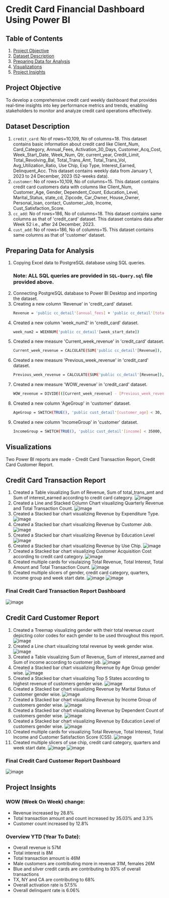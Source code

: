 # Credit Card Financial Dashboard Using Power BI
## Table of Contents
1. [Project Objective](#project-objective)
2. [Dataset Description](#dataset-description)
3. [Preparing Data for Analysis](#preparing-data-for-analysis)
4. [Visualizations](#visualizations)
5. [Project Insights](#project-insights)
## Project Objective
To develop a comprehensive credit card weekly dashboard that provides real-time insights into key performance metrics and trends, enabling stakeholders to monitor and analyze credit card operations effectively.
## Dataset Description
1. `credit_card`: No of rows=10,109, No of columns=18. This dataset contains basic information about credit card like Client_Num, Card_Category, Annual_Fees, Activation_30_Days, Customer_Acq_Cost, Week_Start_Date, Week_Num, Qtr, current_year, Credit_Limit, Total_Revolving_Bal, Total_Trans_Amt, Total_Trans_Vol, Avg_Utilization_Ratio, Use Chip, Exp Type, Interest_Earned, Delinquent_Acc. This dataset contains weekly data from January 1, 2023 to 24 December, 2023 (52-weeks data).
2. `customer`: No of rows=10,109, No of columns=15. This dataset contains credit card customers data with columns like Client_Num, Customer_Age, Gender, Dependent_Count, Education_Level, Marital_Status, state_cd, Zipcode, Car_Owner, House_Owner, Personal_loan, contact, Customer_Job, Income, Cust_Satisfaction_Score.
3. `cc_add`: No of rows=186, No of columns=18. This dataset contains same columns as that of 'credit_card' dataset. This dataset contains data after Week 52 i.e., after 24 December, 2023.
4. `cust_add`: No of rows=186, No of columns=15. This dataset contains same columns as that of 'customer' dataset. 
## Preparing Data for Analysis
1. Copying Excel data to PostgreSQL database using SQL queries.
   ### Note: ALL SQL queries are provided in `SQL-Query.sql` file provided above.
2. Connecting PostgreSQL database to Power BI Desktop and importing the dataset.
3. Creating a new column 'Revenue' in 'credit_card' dataset.
   ```bash
   Revenue = 'public cc_detail'[annual_fees] + 'public cc_detail'[total_trans_amt] + 'public cc_detail'[interest_earned]
   ```
4. Created a new column 'week_num2' in 'credit_card' dataset.
   ```bash
   week_num2 = WEEKNUM('public cc_detail'[week_start_date])
   ```
5. Created a new measure 'Current_week_revenue' in 'credit_card' dataset.
   ```bash
   Current_week_revenue = CALCULATE(SUM('public cc_detail'[Revenue]), FILTER(ALL('public cc_detail'), 'public cc_detail'[week_num2] = MAX('public cc_detail'[week_num2])))
   ```
6. Created a new measure 'Previous_week_revenue' in 'credit_card' dataset.
   ```bash
   Previous_week_revenue = CALCULATE(SUM('public cc_detail'[Revenue]), FILTER(ALL('public cc_detail'), 'public cc_detail'[week_num2] = MAX('public cc_detail'[week_num2])-1))
   ```
7. Created a new measure 'WOW_revenue' in 'credit_card' dataset.
   ```bash
   WOW_revenue = DIVIDE(([Current_week_revenue] - [Previous_week_revenue]), [Previous_week_revenue])
   ```
8. Created a new column 'AgeGroup' in 'customer' dataset.
   ```bash
   AgeGroup = SWITCH(TRUE(), 'public cust_detail'[customer_age] < 30, "20-30", 'public cust_detail'[customer_age] >= 30 && 'public cust_detail'[customer_age] < 40, "30-40", 'public cust_detail'[customer_age] >= 40 && 'public cust_detail'[customer_age] < 50, "40-50", 'public cust_detail'[customer_age] >= 50 && 'public cust_detail'[customer_age] < 60, "50-60", 'public cust_detail'[customer_age] >= 60, "60+", "unknown")
   ```
9. Created a new column 'IncomeGroup' in 'customer' dataset.
   ```bash
   IncomeGroup = SWITCH(TRUE(), 'public cust_detail'[income] < 35000, "Low", 'public cust_detail'[income] >= 35000 && 'public cust_detail'[income] < 70000, "Medium", 'public cust_detail'[income] >= 70000, "High", "unknown")
   ```
## Visualizations
Two Power BI reports are made - Credit Card Transaction Report, Credit Card Customer Report.
## Credit Card Transaction Report
1. Created a Table visualizing Sum of Revenue, Sum of total_trans_amt and Sum of interest_earned according to credit card category.
   ![image](https://github.com/Tejas320/Credit-card-financial-dashboard-PowerBI/assets/73283098/b43904f4-f0aa-42d5-85bc-8e19a22b9c1a)
2. Created a Line and Stacked Column Chart visualizing Quarterly Revenue and Total Transaction Count.
   ![image](https://github.com/Tejas320/Credit-card-financial-dashboard-PowerBI/assets/73283098/537765c3-9fef-47bc-9d8d-4754e18d4ac5)
3. Created a Stacked bar chart visualizing Revenue by Expenditure Type.
   ![image](https://github.com/Tejas320/Credit-card-financial-dashboard-PowerBI/assets/73283098/0b179889-f8c6-4920-9526-828c9b797f56)
4. Created a Stacked bar chart visualizing Revenue by Customer Job.
   ![image](https://github.com/Tejas320/Credit-card-financial-dashboard-PowerBI/assets/73283098/c59b57c0-0d49-4e6c-bb18-b3acbfdaa847)
5. Created a Stacked bar chart visualizing Revenue by Education Level
   ![image](https://github.com/Tejas320/Credit-card-financial-dashboard-PowerBI/assets/73283098/d1d64a51-ccef-4b56-bab1-ca7e8e7c6b9b)
6. Created a Stacked bar chart visualizing Revenue by Use Chip.
   ![image](https://github.com/Tejas320/Credit-card-financial-dashboard-PowerBI/assets/73283098/7e18dde4-98a4-4b0e-890c-e84aba0a5f24)
7. Created a Stacked bar chart visualizing Customer Acquisition Cost according to credit card category.
   ![image](https://github.com/Tejas320/Credit-card-financial-dashboard-PowerBI/assets/73283098/7e1dedd5-9fcc-4bc0-9a52-bf18f4528fae)
8. Created multiple cards for visulaizing Total Revenue, Total Interest, Total Amount and Total Transaction Count.
   ![image](https://github.com/Tejas320/Credit-card-financial-dashboard-PowerBI/assets/73283098/4b02a7a2-466b-440f-8f46-36c7ca48dc3a)
9. Created multiple slicers of gender, credit card category, quarters, income group and week start date.
    ![image](https://github.com/Tejas320/Credit-card-financial-dashboard-PowerBI/assets/73283098/3cbbfb6c-b765-4bb1-98fb-b1e93af4b2d0)
    ![image](https://github.com/Tejas320/Credit-card-financial-dashboard-PowerBI/assets/73283098/0cb500bc-f02f-41da-976c-a26797e391de)
### Final Credit Card Transaction Report Dashboard
![image](https://github.com/Tejas320/Credit-card-financial-dashboard-PowerBI/assets/73283098/bcb8f178-8dd3-4014-8b1d-42fa8afc24d7)
## Credit Card Customer Report
1. Created a Treemap visualizing gender with their total revenue count depicting color codes for each gender to be used throughout this report.
   ![image](https://github.com/Tejas320/Credit-card-financial-dashboard-PowerBI/assets/73283098/d162e5fb-d5ae-4664-b87b-366bc256729c)
2. Created a Line chart visualizing total revenue by week gender wise.
   ![image](https://github.com/Tejas320/Credit-card-financial-dashboard-PowerBI/assets/73283098/c5f6f6d7-7cb4-41b7-9095-8cbd7866ca4e)
3. Created a Table visualizing Sum of Revenue, Sum of interest_earned and Sum of income according to customer job.
   ![image](https://github.com/Tejas320/Credit-card-financial-dashboard-PowerBI/assets/73283098/1ce10225-f224-4201-acdf-142fd2a0a570)
4. Created a Stacked bar chart visualizing Revenue by Age Group gender wise.
   ![image](https://github.com/Tejas320/Credit-card-financial-dashboard-PowerBI/assets/73283098/45ea6c0c-bb16-408c-8389-e1b9bcf9ad7a)
5. Created a Stacked bar chart visualizing Top 5 States according to highest revenue of customers gender wise.
   ![image](https://github.com/Tejas320/Credit-card-financial-dashboard-PowerBI/assets/73283098/b5efae5b-ee2d-445e-97d0-915ae1bb13fc)
6. Created a Stacked bar chart visualizing Revenue by Marital Status of customer gender wise.
   ![image](https://github.com/Tejas320/Credit-card-financial-dashboard-PowerBI/assets/73283098/75102df5-8f3c-4873-9b28-f8ff844de0e0)
7. Created a Stacked bar chart visualizing Revenue by Income Group of customers gender wise.
   ![image](https://github.com/Tejas320/Credit-card-financial-dashboard-PowerBI/assets/73283098/db6c6d05-1bda-4384-ae3c-f59b917c2e57)
8. Created a Stacked bar chart visualizing Revenue by Dependent Count of customers gender wise.
   ![image](https://github.com/Tejas320/Credit-card-financial-dashboard-PowerBI/assets/73283098/301629a2-220a-4ea9-94d5-6c7ff950e7de)
9. Created a Stacked bar chart visualizing Revenue by Education Level of customers gender wise.
    ![image](https://github.com/Tejas320/Credit-card-financial-dashboard-PowerBI/assets/73283098/962ffa58-377b-403a-9cb8-8b2b48253af6)
10. Created multiple cards for visualizing Total Revenue, Total Interest, Total Income and Customer Satisfaction Score (CSS).
    ![image](https://github.com/Tejas320/Credit-card-financial-dashboard-PowerBI/assets/73283098/660112ca-e079-43cd-ab2e-b1266e732921)
11. Created multiple slicers of use chip, credit card category, quarters and week start date.
    ![image](https://github.com/Tejas320/Credit-card-financial-dashboard-PowerBI/assets/73283098/342d5f85-7ff6-4492-a39a-7b2cc8203cfb)
    ![image](https://github.com/Tejas320/Credit-card-financial-dashboard-PowerBI/assets/73283098/4805716b-e2c2-4d5f-8ced-22d0fa48df3f)
### Final Credit Card Customer Report Dashboard
![image](https://github.com/Tejas320/Credit-card-financial-dashboard-PowerBI/assets/73283098/f625ddf8-f355-463f-84d6-0e7707509778)
## Project Insights
### WOW (Week On Week) change:
- Revenue increased by 28.8%
- Total transaction amount and count increased by 35.03% and 3.3%
- Customer count increased by 12.8%
### Overview YTD (Year To Date):
- Overall revenue is 57M
- Total interest is 8M
- Total transaction amount is 46M
- Male customers are contributing more in revenue 31M, females 26M
- Blue and silver credit cards are contributing to 93% of overall transactions
- TX, NY and CA are contributing to 68%
- Overall activation rate is 57.5%
- Overall delinquent rate is 6.06%






